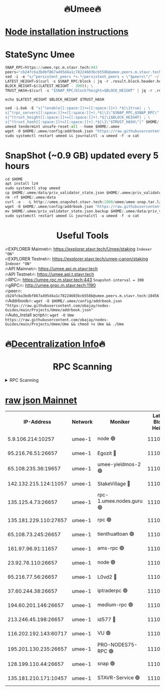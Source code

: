 <h1 align="center"> 🔥Umee🔥</h1>


[Node installation instructions](https://github.com/obajay/nodes-Guides/tree/main/Projects/Umee)
=
# StateSync Umee
```python
SNAP_RPC=https://umee.rpc.m.stavr.tech:443
peers="cb24fcba3bdbf867a495d4a1c78224603bcb558b@umee.peers.m.stavr.tech:10456"
sed -i -e "s/^persistent_peers *=.*/persistent_peers = \"$peers\"/" ~/.umee/config/config.toml
LATEST_HEIGHT=$(curl -s $SNAP_RPC/block | jq -r .result.block.header.height); \
BLOCK_HEIGHT=$((LATEST_HEIGHT - 300)); \
TRUST_HASH=$(curl -s "$SNAP_RPC/block?height=$BLOCK_HEIGHT" | jq -r .result.block_id.hash)

echo $LATEST_HEIGHT $BLOCK_HEIGHT $TRUST_HASH

sed -i.bak -E "s|^(enable[[:space:]]+=[[:space:]]+).*$|\1true| ; \
s|^(rpc_servers[[:space:]]+=[[:space:]]+).*$|\1\"$SNAP_RPC,$SNAP_RPC\"| ; \
s|^(trust_height[[:space:]]+=[[:space:]]+).*$|\1$BLOCK_HEIGHT| ; \
s|^(trust_hash[[:space:]]+=[[:space:]]+).*$|\1\"$TRUST_HASH\"|" $HOME/.umee/config/config.toml
umeed tendermint unsafe-reset-all --home $HOME/.umee
wget -O $HOME/.umee/config/addrbook.json "https://raw.githubusercontent.com/obajay/nodes-Guides/main/Projects/Umee/addrbook.json"
sudo systemctl restart umeed && journalctl -u umeed -f -o cat
```
# SnapShot (~0.9 GB) updated every 5 hours
```python
cd $HOME
apt install lz4
sudo systemctl stop umeed
cp $HOME/.umee/data/priv_validator_state.json $HOME/.umee/priv_validator_state.json.backup
rm -rf $HOME/.umee/data
curl -o - -L http://umee.snapshot.stavr.tech:1000/umee/umee-snap.tar.lz4 | lz4 -c -d - | tar -x -C $HOME/.umee --strip-components 2
wget -O $HOME/.umee/config/addrbook.json "https://raw.githubusercontent.com/obajay/nodes-Guides/main/Projects/Umee/addrbook.json"
mv $HOME/.umee/priv_validator_state.json.backup $HOME/.umee/data/priv_validator_state.json
sudo systemctl restart umeed && journalctl -u umeed -f -o cat
```
 <h1 align="center"> Useful Tools</h1>

🔥EXPLORER Mainnet🔥:      https://explorer.stavr.tech/Umee/staking             `Indexer "ON"` \
🔥EXPLORER Testnet🔥:        https://explorer.stavr.tech/umee-canon/staking      `Indexer "ON"` \
🔥API Mainnet🔥:                   https://umee.api.m.stavr.tech \
🔥API Testnet🔥:                     https://umee.api.t.stavr.tech \
🔥RPC🔥:                           https://umee.rpc.m.stavr.tech:443                     `Snapshot-interval = 300` \
🔥gRPC🔥:                              http://umee.grpc.m.stavr.tech:1190 \
🔥peer🔥:                     `cb24fcba3bdbf867a495d4a1c78224603bcb558b@umee.peers.m.stavr.tech:10456` \
🔥Addrbook🔥:    ```wget -O $HOME/.umee/config/addrbook.json "https://raw.githubusercontent.com/obajay/nodes-Guides/main/Projects/Umee/addrbook.json"``` \
🔥Auto_install script🔥: ```wget -O Ume https://raw.githubusercontent.com/obajay/nodes-Guides/main/Projects/Umee/Ume && chmod +x Ume && ./Ume```

🔥[Decentralization Info](https://github.com/obajay/StateSync-snapshots/tree/main/Projects/Umee/Decentralization)🔥
=

<h1 align="center"> RPC Scanning</h1>

<details>
<summary>RPC Scanning</summary>

<h2 align="center"> We scan nodes in real time every 4 hours. And we provide the final result of RPC endpoints.
We cannot influence the operation of these nodes in any way. </h2>


```python
If Voting Power is higher than 0 --> then the Node is a validator of the network and may be subject to attack and be a potential threat to the chain.
```
```python
We marked such validators with a red symbol
```

</details>

[raw json Mainnet](https://rpc-check.umeem.stavr.tech/umeem/rpc-umeem-result.json)
=



<table><tr><th>IP-Address</th><th>Network</th><th>Moniker</th><th>Latest Block Height</th><th>Earliest Block Height</th><th>Catching Up</th><th>Tx Index</th><th>Voting Power</th><th>Scan Time</th></tr><tr><td>5.9.106.214:10257</td><td>umee-1</td><td>node 🟢</td><td>11101374</td><td>7942001</td><td>False</td><td>on</td><td>0</td><td>2024-03-20T09:52:45.284049495UTC</td></tr><tr><td>95.216.76.51:26657</td><td>umee-1</td><td>Egozit 🔴</td><td>11101382</td><td>8262001</td><td>False</td><td>off</td><td>38820231</td><td>2024-03-20T09:53:35.555559878UTC</td></tr><tr><td>65.108.235.36:19657</td><td>umee-1</td><td>umee-yieldmos-2 🟢</td><td>11101338</td><td>9575548</td><td>False</td><td>on</td><td>0</td><td>2024-03-20T09:49:08.554158471UTC</td></tr><tr><td>142.132.215.124:11057</td><td>umee-1</td><td>StakeVillage 🔴</td><td>11101401</td><td>10027726</td><td>False</td><td>on</td><td>1757378</td><td>2024-03-20T09:55:26.428879870UTC</td></tr><tr><td>135.125.4.73:26657</td><td>umee-1</td><td>rpc-1.umee.nodes.guru 🟢</td><td>11101383</td><td>10691018</td><td>False</td><td>on</td><td>0</td><td>2024-03-20T09:53:37.907549334UTC</td></tr><tr><td>135.181.229.110:27657</td><td>umee-1</td><td>rpc 🟢</td><td>11101347</td><td>10754071</td><td>False</td><td>on</td><td>0</td><td>2024-03-20T09:50:02.622956767UTC</td></tr><tr><td>65.108.73.245:26657</td><td>umee-1</td><td>tienthuattoan 🟢</td><td>11101362</td><td>10787155</td><td>False</td><td>on</td><td>0</td><td>2024-03-20T09:51:36.403486447UTC</td></tr><tr><td>161.97.96.91:11657</td><td>umee-1</td><td>ams-rpc 🟢</td><td>11101393</td><td>10929930</td><td>False</td><td>on</td><td>0</td><td>2024-03-20T09:54:41.907899101UTC</td></tr><tr><td>23.92.76.110:26657</td><td>umee-1</td><td>node 🟢</td><td>11101402</td><td>10938001</td><td>False</td><td>on</td><td>0</td><td>2024-03-20T09:55:35.485095594UTC</td></tr><tr><td>95.216.77.56:26657</td><td>umee-1</td><td>L0vd2 🔴</td><td>11101393</td><td>11001393</td><td>False</td><td>off</td><td>38562759</td><td>2024-03-20T09:54:41.638857296UTC</td></tr><tr><td>37.60.244.38:26657</td><td>umee-1</td><td>iptraderpc 🟢</td><td>11101346</td><td>11013104</td><td>False</td><td>on</td><td>0</td><td>2024-03-20T09:50:00.103890610UTC</td></tr><tr><td>194.60.201.146:26657</td><td>umee-1</td><td>medium-rpc 🟢</td><td>11101354</td><td>11013104</td><td>False</td><td>on</td><td>0</td><td>2024-03-20T09:50:48.428075668UTC</td></tr><tr><td>213.246.45.198:26657</td><td>umee-1</td><td>id577 🔴</td><td>11101352</td><td>11029001</td><td>False</td><td>on</td><td>35123627</td><td>2024-03-20T09:50:35.728145914UTC</td></tr><tr><td>116.202.192.143:60717</td><td>umee-1</td><td>VU 🟢</td><td>11101342</td><td>11042001</td><td>False</td><td>off</td><td>0</td><td>2024-03-20T09:49:36.210879329UTC</td></tr><tr><td>195.201.130.235:26657</td><td>umee-1</td><td>PRO-NODES75-RPC 🟢</td><td>11101372</td><td>11071831</td><td>False</td><td>on</td><td>0</td><td>2024-03-20T09:52:32.594783300UTC</td></tr><tr><td>128.199.110.44:26657</td><td>umee-1</td><td>snap 🟢</td><td>11101391</td><td>11099028</td><td>False</td><td>off</td><td>0</td><td>2024-03-20T09:54:28.745944150UTC</td></tr><tr><td>135.181.210.171:10457</td><td>umee-1</td><td>STAVR-Service 🟢</td><td>11101386</td><td>11099501</td><td>False</td><td>on</td><td>0</td><td>2024-03-20T09:54:00.900665657UTC</td></tr></table>
